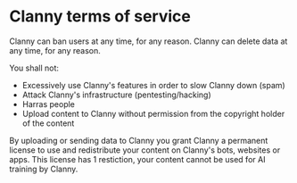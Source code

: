 # Clanny terms of service

Clanny can ban users at any time, for any reason. Clanny can delete data at any time, for any reason.

You shall not:
- Excessively use Clanny's features in order to slow Clanny down (spam)
- Attack Clanny's infrastructure (pentesting/hacking)
- Harras people
- Upload content to Clanny without permission from the copyright holder of the content

By uploading or sending data to Clanny you grant Clanny a permanent license to use and redistribute your content on Clanny's bots, websites or apps. This license has 1 restiction, your content cannot be used for AI training by Clanny.